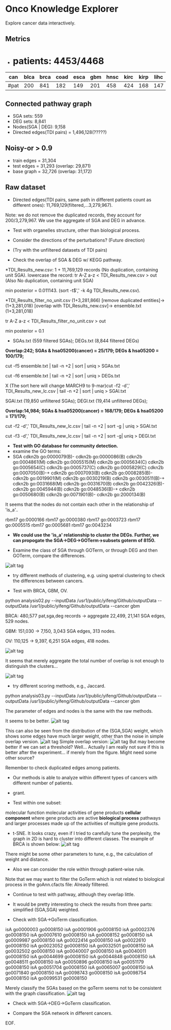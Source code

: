 # Onco Knowledge Explorer
Explore cancer data interactively.

## Metrics
* # patients: 4453/4468

|can| blca | brca | coad | esca | gbm | hnsc | kirc | kirp | lihc | luad | lusc | ov | prad | read | stad | ucec |
|---|---|---|---|---|---|---|---|---|---|---|---|---|---|---|---|---|
|#pat|  200|  841| 182 |  149 |  201 |  458 |  424 |  168 |  147 |  383 |  136 |  319 |  398 |  77|  176|  193|




## Connected pathway graph
* SGA sets: 559
* DEG sets: 8,841
* Nodes(SGA | DEG): 9,158 
* Directed edges(TDI pairs) = 1,496,128(?????)

## Noisy-or > 0.9
* train edges = 31,304
* test edges = 31,293 (overlap: 29,871)
* base graph = 32,726 (overlap: 31,172)

## Raw dataset
* Directed edges(TDI pairs, same path in different patients count as different ones): 11,769,129(filtered,...3,279,967).

Note: we do not remove the duplicated records, they account for 200/3,279,967.
We use the aggregate of SGA and DEG in advance.



* Test with organelles structure, other than biological process.
* Consider the directions of the perturbations? (Future direction)
* (Try with the unfiltered datasets of TDI pairs)


* Check the overlap of SGA & DEG w/ KEGG pathway.

*TDI_Results_new.csv: 1 + 11,769,129 records (No duplication, containing unit SGA).
lowercase the record: tr A-Z a-z < TDI_Results_new.csv > out (Also No duplication, containing unit SGA)

min posterior = 0.011143. (sort -t$',' -k 4g TDI_Results_new.csv).

*TDI_Results_filter_no_unit.csv (1+3,281,866) [remove duplicated entities]->  (1+3,281,018) [overlap with TDI_Results_new.csv]-> ensemble.txt (1+3,281,018)

tr A-Z a-z < TDI_Results_filter_no_unit.csv > out

min posterior = 0.1

* SGAs.txt (559 filtered SGAs); DEGs.txt (8,844 filtered DEGs)

__Overlap:242; SGAs & hsa05200(cancer) = 25/179; DEGs & hsa05200 = 100/179;__

cut -f5 ensemble.txt | tail -n +2 | sort | uniq > SGAs.txt

cut -f6 ensemble.txt | tail -n +2 | sort | uniq > DEGs.txt


X (The sort here will change MARCH9 to 9-mar)cut -f2 -d',' TDI_Results_new_lc.csv | tail -n +2 | sort | uniq > SGAl.txt

SGAl.txt (19,850 unfiltered SGAs); DEGl.txt (19,414 unfiltered DEGs);

__Overlap:14,984; SGAs & hsa05200(cancer) = 168/179; DEGs & hsa05200 = 171/179;__

cut -f2 -d',' TDI_Results_new_lc.csv | tail -n +2 | sort -g | uniq > SGAl.txt

cut -f3 -d',' TDI_Results_new_lc.csv | tail -n +2 | sort -g| uniq > DEGl.txt


* __Test with GO database for community detection.__
* examine the GO terms:
* SGA
cdkn2b  go:0000079(B)-
cdkn2b  go:0000086(B)
cdkn2b  go:0004861(M)
cdkn2b  go:0005515(M)
cdkn2b  go:0005634(C)
cdkn2b  go:0005654(C)
cdkn2b  go:0005737(C)
cdkn2b  go:0005829(C)
cdkn2b  go:0007050(B)-+
cdkn2b  go:0007093(B)
cdkn2b  go:0008285(B)-
cdkn2b  go:0019901(M)
cdkn2b  go:0030219(B)
cdkn2b  go:0030511(B)-+
cdkn2b  go:0031668(M)
cdkn2b  go:0031670(B)
cdkn2b  go:0042326(B)-
cdkn2b  go:0045944(B)
cdkn2b  go:0048536(B)-+
cdkn2b  go:0050680(B)
cdkn2b  go:0071901(B)-
cdkn2b  go:2000134(B)

 It seems that the nodes do not contain each other in the relationship of 'is_a'..

rbm17   go:0000166
rbm17   go:0000380
rbm17   go:0003723
rbm17   go:0005515
rbm17   go:0005681
rbm17   go:0043234

* __We could use the 'is_a' relationship to cluster the DEGs. Further, we can propogate the SGA->DEG->GOTerm->subsets goterm of 8150.__

* Examine the class of SGA through GOTerm, or through DEG and then GOTerm, compare the differences.

![alt tag](https://github.com/yifengtao/OncoExplorer/blob/master/figure/fig8_rbm17.jpg)


* try different methods of clustering, e.g. using spetral clustering to check the differences between cancers.

* Test with BRCA, GBM, OV.

python analysis02.py --inputData /usr1/public/yifeng/Github/outputData --outputData /usr1/public/yifeng/Github/outputData --cancer gbm


BRCA: 480,577 pat,sga,deg records -> aggregate 22,499, 21,141 SGA edges, 529 nodes.

GBM: 151,030 -> 7,150, 3,043 SGA edges, 313 nodes.

OV: 110,125 -> 9,397, 6,251 SGA edges, 418 nodes.

![alt tag](https://github.com/yifengtao/OncoExplorer/blob/master/figure/fig1_hist_weight.jpg)

It seems that merely aggregate the total number of overlap is not enough to distinguish the clusters...

![alt tag](https://github.com/yifengtao/OncoExplorer/blob/master/figure/fig2_ov_cluster1.jpg)

* try different scoring methods, e.g., Jaccard.

python analysis03.py --inputData /usr1/public/yifeng/Github/outputData --outputData /usr1/public/yifeng/Github/outputData --cancer gbm

The parameter of edges and nodes is the same with the raw methods.

It seems to be better.
![alt tag](https://github.com/yifengtao/OncoExplorer/blob/master/figure/fig3_ov_cluster2.jpg)

This can also be seen from the distribution of the (SGA,SGA) weight, which shows some edges have much larger weight, other than the noise in simple overlap version.
![alt tag](https://github.com/yifengtao/OncoExplorer/blob/master/figure/fig6_hist_SGAweight_jaccard.jpg)
Simple overlap version:
![alt tag](https://github.com/yifengtao/OncoExplorer/blob/master/figure/fig7_hist_SGAweight_simple.jpg)
But may become better if we can set a threshold?
Well... Actually I am really not sure if this is better after the experiment... if merely from the figure. Might need some other source?

Remember to check duplicated edges among patients.


* Our methods is able to analyze within different types of cancers with different number of patients.

* grant.

* Test within one subset:

molecular function
molecular activities of gene products
__cellular component__
where gene products are active
__biological process__
pathways and larger processes made up of the activities of multiple gene products.

* t-SNE.
It looks crazy, even if I tried to carefully tune the perplexity, the graph in 2D is hard to cluster into different classes. The example of BRCA is shown below:
![alt tag](https://github.com/yifengtao/OncoExplorer/blob/master/figure/fig9_tsne_brca.jpg)

There might be some other parameters to tune, e.g., the calculation of weight and distance.







* Also we can consider the role within through patient-wise rule.


Note that we may want to filter the GoTerm which is not related to biological process in the goAnn.cfacts file: Already filltered.



* Continue to test with pathway, although they overlap little.

* It would be pretty interesting to check the results from three parts: simplified (SGA,SGA) weighted.
* Check with SGA->GoTerm classification.

isA     go0000003       go0008150
isA     go0001906       go0008150
isA     go0002376       go0008150
isA     go0007610       go0008150
isA     go0008152       go0008150
isA     go0009987       go0008150
isA     go0022414       go0008150
isA     go0022610       go0008150
isA     go0023052       go0008150
isA     go0032501       go0008150
isA     go0032502       go0008150
isA     go0040007       go0008150
isA     go0040011       go0008150
isA     go0044699       go0008150
isA     go0044848       go0008150
isA     go0048511       go0008150
isA     go0050896       go0008150
isA     go0051179       go0008150
isA     go0051704       go0008150
isA     go0065007       go0008150
isA     go0071840       go0008150
isA     go0098743       go0008150
isA     go0098754       go0008150
isA     go0099531       go0008150

Merely classify the SGAs based on the goTerm seems not to be consistent with the graph classification.
![alt tag](https://github.com/yifengtao/OncoExplorer/blob/master/figure/fig10_tsne_ov.jpg)

* Check with SGA->DEG->GoTerm classification.

* Compare the SGA network in different cancers.

EOF.

